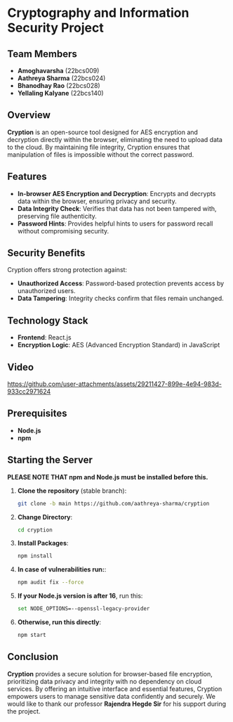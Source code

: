 # **Cryptography and Information Security Project**

## **Team Members**

- **Amoghavarsha** (22bcs009)
- **Aathreya Sharma** (22bcs024)
- **Bhanodhay Rao** (22bcs028)
- **Yellaling Kalyane** (22bcs140)

## **Overview**

**Cryption** is an open-source tool designed for AES encryption and decryption directly within the browser, eliminating the need to upload data to the cloud. By maintaining file integrity, Cryption ensures that manipulation of files is impossible without the correct password.

## **Features**

- **In-browser AES Encryption and Decryption**: Encrypts and decrypts data within the browser, ensuring privacy and security.
- **Data Integrity Check**: Verifies that data has not been tampered with, preserving file authenticity.
- **Password Hints**: Provides helpful hints to users for password recall without compromising security.

## **Security Benefits**

Cryption offers strong protection against:

- **Unauthorized Access**: Password-based protection prevents access by unauthorized users.
- **Data Tampering**: Integrity checks confirm that files remain unchanged.

## **Technology Stack**

- **Frontend**: React.js
- **Encryption Logic**: AES (Advanced Encryption Standard) in JavaScript

## **Video**
https://github.com/user-attachments/assets/29211427-899e-4e94-983d-933cc2971624



## **Prerequisites**

- **Node.js**
- **npm**

## **Starting the Server**

**PLEASE NOTE THAT npm and Node.js must be installed before this.**

1. **Clone the repository** (stable branch):
    ```bash
    git clone -b main https://github.com/aathreya-sharma/cryption
    ```

2. **Change Directory**:
    ```bash
    cd cryption
    ```

3. **Install Packages**:
    ```bash
    npm install
    ```

4. **In case of vulnerabilities run:**:
    ```bash
    npm audit fix --force
    ```

5. **If your Node.js version is after 16**, run this:
    ```bash
    set NODE_OPTIONS=--openssl-legacy-provider
    ```

6. **Otherwise, run this directly**:
    ```bash
    npm start
    ```

## **Conclusion**

**Cryption** provides a secure solution for browser-based file encryption, prioritizing data privacy and integrity with no dependency on cloud services. By offering an intuitive interface and essential features, Cryption empowers users to manage sensitive data confidently and securely. We would like to thank our professor **Rajendra Hegde Sir** for his support during the project.

